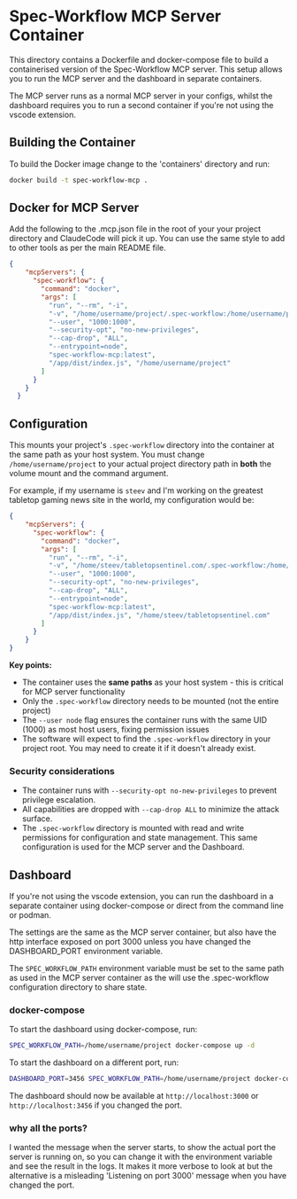 # Spec-Workflow MCP Server Container

This directory contains a Dockerfile and docker-compose file to build a containerised version of the Spec-Workflow MCP server. This setup allows you to run the MCP server and the dashboard in separate containers.

The MCP server runs as a normal MCP server in your configs, whilst the dashboard requires you to run a second container if you're not using the vscode extension.

## Building the Container

To build the Docker image change to the 'containers' directory and run:

```bash
docker build -t spec-workflow-mcp .
```

## Docker for MCP Server

Add the following to the .mcp.json file in the root of your your project directory and ClaudeCode will pick it up. You can use the same style to add to other tools as per the main README file.

```json
{
    "mcpServers": {
      "spec-workflow": {
        "command": "docker",
        "args": [
          "run", "--rm", "-i",
          "-v", "/home/username/project/.spec-workflow:/home/username/project/.spec-workflow:rw",
          "--user", "1000:1000",
          "--security-opt", "no-new-privileges",
          "--cap-drop", "ALL",
          "--entrypoint=node",
          "spec-workflow-mcp:latest",
          "/app/dist/index.js", "/home/username/project"
        ]
      }
    }
  }

```

## Configuration

This mounts your project's `.spec-workflow` directory into the container at the same path as your host system. You must change `/home/username/project` to your actual project directory path in **both** the volume mount and the command argument.

For example, if my username is `steev` and I'm working on the greatest tabletop gaming news site in the world, my configuration would be:

```json
{
    "mcpServers": {
      "spec-workflow": {
        "command": "docker",
        "args": [
          "run", "--rm", "-i",
          "-v", "/home/steev/tabletopsentinel.com/.spec-workflow:/home/steev/tabletopsentinel.com/.spec-workflow:rw",
          "--user", "1000:1000",
          "--security-opt", "no-new-privileges",
          "--cap-drop", "ALL",
          "--entrypoint=node",
          "spec-workflow-mcp:latest",
          "/app/dist/index.js", "/home/steev/tabletopsentinel.com"
        ]
      }
    }
}
```

**Key points:**
- The container uses the **same paths** as your host system - this is critical for MCP server functionality
- Only the `.spec-workflow` directory needs to be mounted (not the entire project)
- The `--user node` flag ensures the container runs with the same UID (1000) as most host users, fixing permission issues
- The software will expect to find the `.spec-workflow` directory in your project root. You may need to create it if it doesn't already exist.

### Security considerations

- The container runs with `--security-opt no-new-privileges` to prevent privilege escalation.
- All capabilities are dropped with `--cap-drop ALL` to minimize the attack surface.
- The `.spec-workflow` directory is mounted with read and write permissions for configuration and state management. This same configuration is used for the MCP server and the Dashboard.

## Dashboard

If you're not using the vscode extension, you can run the dashboard in a separate container using docker-compose or direct from the command line or podman.

The settings are the same as the MCP server container, but also have the http interface exposed on port 3000 unless you have changed the DASHBOARD_PORT environment variable.

The `SPEC_WORKFLOW_PATH` environment variable must be set to the same path as used in the MCP server container as the will use the .spec-workflow configuration directory  to share state.

### docker-compose

To start the dashboard using docker-compose, run:

```zsh
SPEC_WORKFLOW_PATH=/home/username/project docker-compose up -d
```

To start the dashboard on a different port, run:

```zsh
DASHBOARD_PORT=3456 SPEC_WORKFLOW_PATH=/home/username/project docker-compose up -d
```

The dashboard should now be available at `http://localhost:3000` or `http://localhost:3456` if you changed the port.


### why all the ports?

I wanted the message when the server starts, to show the actual port the server is running on, so you can change it with the environment variable and see the result in the logs. It makes it more verbose to look at but the alternative is a misleading 'Listening on port 3000' message when you have changed the port.
